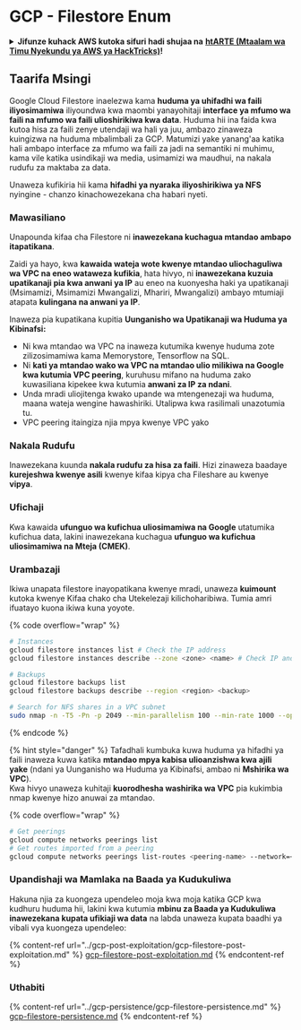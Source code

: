 # GCP - Filestore Enum

<details>

<summary><strong>Jifunze kuhack AWS kutoka sifuri hadi shujaa na</strong> <a href="https://training.hacktricks.xyz/courses/arte"><strong>htARTE (Mtaalam wa Timu Nyekundu ya AWS ya HackTricks)</strong></a><strong>!</strong></summary>

Njia nyingine za kusaidia HackTricks:

* Ikiwa unataka kuona **kampuni yako ikitangazwa kwenye HackTricks** au **kupakua HackTricks kwa PDF** Angalia [**MIPANGO YA USAJILI**](https://github.com/sponsors/carlospolop)!
* Pata [**bidhaa rasmi za PEASS & HackTricks**](https://peass.creator-spring.com)
* Gundua [**Familia ya PEASS**](https://opensea.io/collection/the-peass-family), mkusanyiko wetu wa [**NFTs**](https://opensea.io/collection/the-peass-family) ya kipekee
* **Jiunge na** 💬 [**Kikundi cha Discord**](https://discord.gg/hRep4RUj7f) au kikundi cha [**telegram**](https://t.me/peass) au **fuata** kwenye **Twitter** 🐦 [**@carlospolopm**](https://twitter.com/carlospolopm)**.**
* **Shiriki mbinu zako za kuhack kwa kuwasilisha PRs kwa** [**HackTricks**](https://github.com/carlospolop/hacktricks) na [**HackTricks Cloud**](https://github.com/carlospolop/hacktricks-cloud) repos za github.

</details>

## Taarifa Msingi

Google Cloud Filestore inaelezwa kama **huduma ya uhifadhi wa faili iliyosimamiwa** iliyoundwa kwa maombi yanayohitaji **interface ya mfumo wa faili na mfumo wa faili ulioshirikiwa kwa data**. Huduma hii ina faida kwa kutoa hisa za faili zenye utendaji wa hali ya juu, ambazo zinaweza kuingizwa na huduma mbalimbali za GCP. Matumizi yake yanang'aa katika hali ambapo interface za mfumo wa faili za jadi na semantiki ni muhimu, kama vile katika usindikaji wa media, usimamizi wa maudhui, na nakala rudufu za maktaba za data.

Unaweza kufikiria hii kama **hifadhi ya nyaraka iliyoshirikiwa ya NFS** nyingine - chanzo kinachowezekana cha habari nyeti.

### Mawasiliano

Unapounda kifaa cha Filestore ni **inawezekana kuchagua mtandao ambapo itapatikana**.

Zaidi ya hayo, kwa **kawaida wateja wote kwenye mtandao uliochaguliwa wa VPC na eneo wataweza kufikia**, hata hivyo, ni **inawezekana kuzuia upatikanaji pia kwa anwani ya IP** au eneo na kuonyesha haki ya upatikanaji (Msimamizi, Msimamizi Mwangalizi, Mhariri, Mwangalizi) ambayo mtumiaji atapata **kulingana na anwani ya IP**.

Inaweza pia kupatikana kupitia **Uunganisho wa Upatikanaji wa Huduma ya Kibinafsi:**

* Ni kwa mtandao wa VPC na inaweza kutumika kwenye huduma zote zilizosimamiwa kama Memorystore, Tensorflow na SQL.
* Ni **kati ya mtandao wako wa VPC na mtandao ulio milikiwa na Google kwa kutumia VPC peering**, kuruhusu mifano na huduma zako kuwasiliana kipekee kwa kutumia **anwani za IP za ndani**.
* Unda mradi uliojitenga kwako upande wa mtengenezaji wa huduma, maana wateja wengine hawashiriki. Utalipwa kwa rasilimali unazotumia tu.
* VPC peering itaingiza njia mpya kwenye VPC yako

### Nakala Rudufu

Inawezekana kuunda **nakala rudufu za hisa za faili**. Hizi zinaweza baadaye **kurejeshwa kwenye asili** kwenye kifaa kipya cha Fileshare au kwenye **vipya**.

### Ufichaji

Kwa kawaida **ufunguo wa kufichua uliosimamiwa na Google** utatumika kufichua data, lakini inawezekana kuchagua **ufunguo wa kufichua uliosimamiwa na Mteja (CMEK)**.

### Urambazaji

Ikiwa unapata filestore inayopatikana kwenye mradi, unaweza **kuimount** kutoka kwenye Kifaa chako cha Utekelezaji kilichoharibiwa. Tumia amri ifuatayo kuona ikiwa kuna yoyote.

{% code overflow="wrap" %}
```bash
# Instances
gcloud filestore instances list # Check the IP address
gcloud filestore instances describe --zone <zone> <name> # Check IP and access restrictions

# Backups
gcloud filestore backups list
gcloud filestore backups describe --region <region> <backup>

# Search for NFS shares in a VPC subnet
sudo nmap -n -T5 -Pn -p 2049 --min-parallelism 100 --min-rate 1000 --open 10.99.160.2/20
```
{% endcode %}

{% hint style="danger" %}
Tafadhali kumbuka kuwa huduma ya hifadhi ya faili inaweza kuwa katika **mtandao mpya kabisa ulioanzishwa kwa ajili yake** (ndani ya Uunganisho wa Huduma ya Kibinafsi, ambao ni **Mshirika wa VPC**).\
Kwa hivyo unaweza kuhitaji **kuorodhesha washirika wa VPC** pia kukimbia nmap kwenye hizo anuwai za mtandao.

{% code overflow="wrap" %}
```bash
# Get peerings
gcloud compute networks peerings list
# Get routes imported from a peering
gcloud compute networks peerings list-routes <peering-name> --network=<network-name> --region=<region> --direction=INCOMING
```
### Upandishaji wa Mamlaka na Baada ya Kudukuliwa

Hakuna njia za kuongeza upendeleo moja kwa moja katika GCP kwa kudhuru huduma hii, lakini kwa kutumia **mbinu za Baada ya Kudukuliwa inawezekana kupata ufikiaji wa data** na labda unaweza kupata baadhi ya vibali vya kuongeza upendeleo:

{% content-ref url="../gcp-post-exploitation/gcp-filestore-post-exploitation.md" %}
[gcp-filestore-post-exploitation.md](../gcp-post-exploitation/gcp-filestore-post-exploitation.md)
{% endcontent-ref %}

### Uthabiti

{% content-ref url="../gcp-persistence/gcp-filestore-persistence.md" %}
[gcp-filestore-persistence.md](../gcp-persistence/gcp-filestore-persistence.md)
{% endcontent-ref %}

